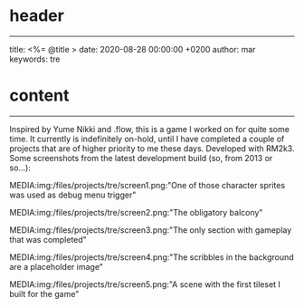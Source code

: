 # header
---
title: <%= @title >
date: 2020-08-28 00:00:00 +0200
author: mar
keywords: tre

# content
---
Inspired by Yume Nikki and .flow, this is a game I worked on for quite some time. It currently is indefinitely on-hold, until I have completed a couple of projects that are of higher priority to me these days.
Developed with RM2k3.
Some screenshots from the latest development build (so, from 2013 or so…):

MEDIA:img:/files/projects/tre/screen1.png:"One of those character sprites was used as debug menu trigger"

MEDIA:img:/files/projects/tre/screen2.png:"The obligatory balcony"

MEDIA:img:/files/projects/tre/screen3.png:"The only section with gameplay that was completed"

MEDIA:img:/files/projects/tre/screen4.png:"The scribbles in the background are a placeholder image"

MEDIA:img:/files/projects/tre/screen5.png:"A scene with the first tileset I built for the game"
